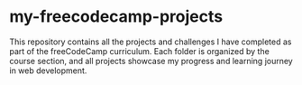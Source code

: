 # my-freecodecamp-projects
This repository contains all the projects and challenges I have completed as part of the freeCodeCamp curriculum. Each folder is organized by the course section, and all projects showcase my progress and learning journey in web development.
